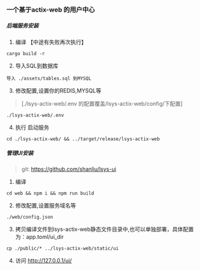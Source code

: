 ### 一个基于actix-web 的用户中心



##### 后端服务安装

1. 编译 【中途有失败再次执行】
```
cargo build -r
```

2. 导入SQL到数据库
```
导入 ./assets/tables.sql 到MYSQL
```

3. 修改配置,设置你的REDIS,MYSQL等
> [./lsys-actix-web/.env 的配置覆盖/lsys-actix-web/config/下配置]

```
./lsys-actix-web/.env 
```

4. 执行 启动服务
```
cd ./lsys-actix-web/ && ../target/release/lsys-actix-web
```


##### 管理UI安装

> git: https://github.com/shanliu/lsys-ui

1. 编译
```
cd web && npm i && npm run build
```

2. 修改配置,设置服务域名等
```
./web/config.json
```

3. 拷贝编译文件到lsys-actix-web静态文件目录中,也可以单独部署，具体配置为：app.toml/ui_dir
```
cp ./public/* ../lsys-actix-web/static/ui
```

4. 访问 http://127.0.0.1/ui/





